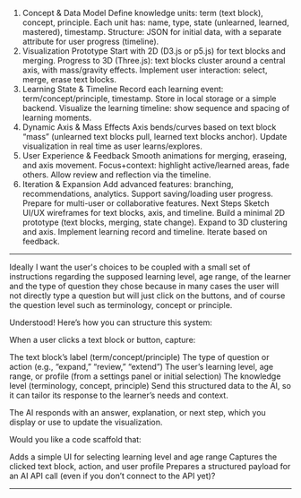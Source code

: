 1. Concept & Data Model
Define knowledge units: term (text block), concept, principle.
Each unit has: name, type, state (unlearned, learned, mastered), timestamp.
Structure: JSON for initial data, with a separate attribute for user progress (timeline).
2. Visualization Prototype
Start with 2D (D3.js or p5.js) for text blocks and merging.
Progress to 3D (Three.js): text blocks cluster around a central axis, with mass/gravity effects.
Implement user interaction: select, merge, erase text blocks.
3. Learning State & Timeline
Record each learning event: term/concept/principle, timestamp.
Store in local storage or a simple backend.
Visualize the learning timeline: show sequence and spacing of learning moments.
4. Dynamic Axis & Mass Effects
Axis bends/curves based on text block “mass” (unlearned text blocks pull, learned text blocks anchor).
Update visualization in real time as user learns/explores.
5. User Experience & Feedback
Smooth animations for merging, eraseing, and axis movement.
Focus+context: highlight active/learned areas, fade others.
Allow review and reflection via the timeline.
6. Iteration & Expansion
Add advanced features: branching, recommendations, analytics.
Support saving/loading user progress.
Prepare for multi-user or collaborative features.
Next Steps
Sketch UI/UX wireframes for text blocks, axis, and timeline.
Build a minimal 2D prototype (text blocks, merging, state change).
Expand to 3D clustering and axis.
Implement learning record and timeline.
Iterate based on feedback.

----

Ideally I want the user's choices to be coupled with a small set of instructions regarding the supposed learning level, age range, of the learner and the type of question they chose because in many cases the user will not directly type a question but will just click on the buttons, and of course the question level such as terminology, concept or principle.

Understood! Here’s how you can structure this system:

When a user clicks a text block or button, capture:

The text block’s label (term/concept/principle)
The type of question or action (e.g., “expand,” “review,” “extend”)
The user’s learning level, age range, or profile (from a settings panel or initial selection)
The knowledge level (terminology, concept, principle)
Send this structured data to the AI, so it can tailor its response to the learner’s needs and context.

The AI responds with an answer, explanation, or next step, which you display or use to update the visualization.

Would you like a code scaffold that:

Adds a simple UI for selecting learning level and age range
Captures the clicked text block, action, and user profile
Prepares a structured payload for an AI API call (even if you don’t connect to the API yet)?

---

